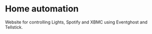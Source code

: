 Home automation
====

Website for controlling Lights, Spotify and XBMC using Eventghost and Tellstick.
